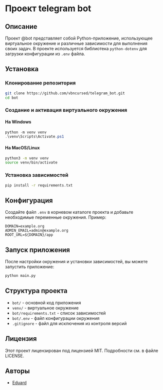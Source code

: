 # Проект telegram bot

## Описание
Проект @bot представляет собой Python-приложение, использующее виртуальное окружение и различные зависимости для выполнения своих задач. В проекте используется библиотека `python-dotenv` для загрузки конфигурации из `.env` файла.

## Установка

### Клонирование репозитория
```bash
git clone https://github.com/vbncursed/telegram_bot.git
cd bot
```

### Создание и активация виртуального окружения
#### На Windows
```powershell
python -m venv venv
.\venv\Scripts\Activate.ps1
```

#### На MacOS/Linux
```bash
python3 -m venv venv
source venv/bin/activate
```

### Установка зависимостей
```bash
pip install -r requirements.txt
```

## Конфигурация
Создайте файл `.env` в корневом каталоге проекта и добавьте необходимые переменные окружения. Пример:
```plaintext:.env
DOMAIN=example.org
ADMIN_EMAIL=admin@example.org
ROOT_URL=${DOMAIN}/app
```

## Запуск приложения
После настройки окружения и установки зависимостей, вы можете запустить приложение:
```bash
python main.py
```

## Структура проекта
- `bot/` - основной код приложения
- `venv/` - виртуальное окружение
- `bot/requirements.txt` - список зависимостей
- `bot/.env` - файл конфигурации окружения
- `.gitignore` - файл для исключения из контроля версий

## Лицензия
Этот проект лицензирован под лицензией MIT. Подробности см. в файле LICENSE.

## Авторы
- [Eduard](https://github.com/vbncursed)

